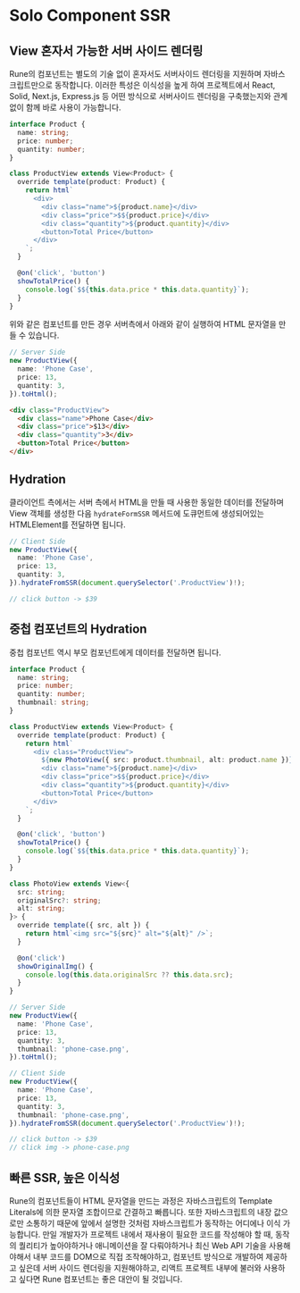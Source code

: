# Solo Component SSR

## View 혼자서 가능한 서버 사이드 렌더링

Rune의 컴포넌트는 별도의 기술 없이 혼자서도 서버사이드 렌더링을 지원하며 자바스크립트만으로 동작합니다. 이러한 특성은 이식성을 높게 하여 프로젝트에서 React, Solid, Next.js, Express.js 등 어떤 방식으로 서버사이드 렌더링을 구축했는지와 관계없이 함께 바로 사용이 가능합니다.

```typescript
interface Product {
  name: string;
  price: number;
  quantity: number;
}

class ProductView extends View<Product> {
  override template(product: Product) {
    return html`
      <div>
        <div class="name">${product.name}</div>
        <div class="price">$${product.price}</div>
        <div class="quantity">${product.quantity}</div>
        <button>Total Price</button>
      </div>
    `;
  }

  @on('click', 'button')
  showTotalPrice() {
    console.log(`$${this.data.price * this.data.quantity}`);
  }
}
```

위와 같은 컴포넌트를 만든 경우 서버측에서 아래와 같이 실행하여 HTML 문자열을 만들 수 있습니다.

```typescript
// Server Side
new ProductView({
  name: 'Phone Case',
  price: 13,
  quantity: 3,
}).toHtml();
```

```html
<div class="ProductView">
  <div class="name">Phone Case</div>
  <div class="price">$13</div>
  <div class="quantity">3</div>
  <button>Total Price</button>
</div>
```

## Hydration

클라이언트 측에서는 서버 측에서 HTML을 만들 때 사용한 동일한 데이터를 전달하며 View 객체를 생성한 다음 `hydrateFormSSR` 메서드에 도큐먼트에 생성되어있는 HTMLElement를 전달하면 됩니다. 

```typescript
// Client Side
new ProductView({
  name: 'Phone Case',
  price: 13,
  quantity: 3,
}).hydrateFromSSR(document.querySelector('.ProductView')!);

// click button -> $39
```

## 중첩 컴포넌트의 Hydration

중첩 컴포넌트 역시 부모 컴포넌트에게 데이터를 전달하면 됩니다. 

```typescript
interface Product {
  name: string;
  price: number;
  quantity: number;
  thumbnail: string;
}

class ProductView extends View<Product> {
  override template(product: Product) {
    return html`
      <div class="ProductView">
        ${new PhotoView({ src: product.thumbnail, alt: product.name })}
        <div class="name">${product.name}</div>
        <div class="price">$${product.price}</div>
        <div class="quantity">${product.quantity}</div>
        <button>Total Price</button>
      </div>
    `;
  }

  @on('click', 'button')
  showTotalPrice() {
    console.log(`$${this.data.price * this.data.quantity}`);
  }
}

class PhotoView extends View<{
  src: string;
  originalSrc?: string;
  alt: string;
}> {
  override template({ src, alt }) {
    return html`<img src="${src}" alt="${alt}" />`;
  }

  @on('click')
  showOriginalImg() {
    console.log(this.data.originalSrc ?? this.data.src);
  }
}
```

```typescript
// Server Side
new ProductView({
  name: 'Phone Case',
  price: 13,
  quantity: 3,
  thumbnail: 'phone-case.png',
}).toHtml();

// Client Side
new ProductView({
  name: 'Phone Case',
  price: 13,
  quantity: 3,
  thumbnail: 'phone-case.png',
}).hydrateFromSSR(document.querySelector('.ProductView')!);

// click button -> $39
// click img -> phone-case.png
```

## 빠른 SSR, 높은 이식성

Rune의 컴포넌트들이 HTML 문자열을 만드는 과정은 자바스크립트의 Template Literals에 의한 문자열 조합이므로 간결하고 빠릅니다. 또한 자바스크립트의 내장 값으로만 소통하기 때문에 앞에서 설명한 것처럼 자바스크립트가 동작하는 어디에나 이식 가능합니다. 만일 개발자가 프로젝트 내에서 재사용이 필요한 코드를 작성해야 할 때, 동작의 퀄리티가 높아야하거나 애니메이션을 잘 다뤄야하거나 최신 Web API 기술을 사용해야해서 내부 코드를 DOM으로 직접 조작해야하고, 컴포넌트 방식으로 개발하여 제공하고 싶은데 서버 사이드 렌더링을 지원해야하고, 리액트 프로젝트 내부에 불러와 사용하고 싶다면 Rune 컴포넌트는 좋은 대안이 될 것입니다.